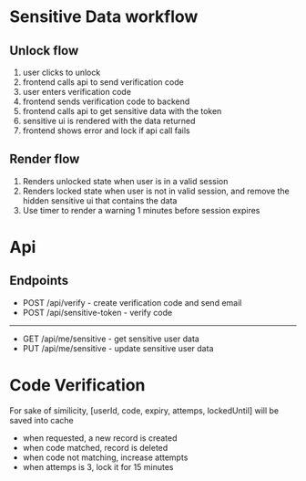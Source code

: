 
# Sensitive Data workflow
## Unlock flow
1. user clicks to unlock
2. frontend calls api to send verification code
3. user enters verification code
4. frontend sends verification code to backend
5. frontend calls api to get sensitive data with the token
6. sensitive ui is rendered with the data returned
7. frontend shows error and lock if api call fails

## Render flow
1. Renders unlocked state when user is in a valid session
2. Renders locked state when user is not in valid session, and remove the hidden sensitive ui that contains the data
3. Use timer to render a warning 1 minutes before session expires


# Api

## Endpoints
- POST /api/verify  - create verification code and send email
- POST /api/sensitive-token - verify code 
---
- GET /api/me/sensitive - get sensitive user data
- PUT /api/me/sensitive - update sensitive user data

# Code Verification
For sake of similicity, [userId, code, expiry, attemps, lockedUntil] will be saved into cache
- when requested, a new record is created
- when code matched, record is deleted
- when code not matching, increase attempts
- when attemps is 3, lock it for 15 minutes


